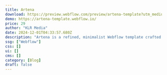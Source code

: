 ```yaml
---
title: Artena
download: https://preview.webflow.com/preview/artena-template?utm_medium=preview_link&utm_source=designer&utm_content=artena-template&preview=81b569124bd0fdfd212c812e18d620e2&workflow=preview
demo: https://artena-template.webflow.io/
price: 29
author: "KLR Media"
date: 2024-12-01T04:33:57.680Z
description: "Artena is a refined, minimalist Webflow template crafted for art galleries to beautifully showcase collections. It offers a clean, unique and professional design that's animated and responsive for an immersive gallery experience."
ssg: ["Webflow"]
css: []
ui: []
cms: []
category: [Blog]
draft: false
---
```

